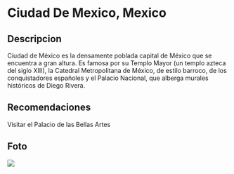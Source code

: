 # Ciudad De Mexico, Mexico

## Descripcion
Ciudad de México es la densamente poblada capital de México que se encuentra a gran altura. Es famosa por su Templo Mayor (un templo azteca del siglo XIII), la Catedral Metropolitana de México, de estilo barroco, de los conquistadores españoles y el Palacio Nacional, que alberga murales históricos de Diego Rivera.

## Recomendaciones
Visitar el Palacio de las Bellas Artes

## Foto
![](https://traveler.marriott.com/es/wp-content/uploads/sites/2/2018/05/SI_MEXIS_Angel_Independencia_1920x1080.jpg)

